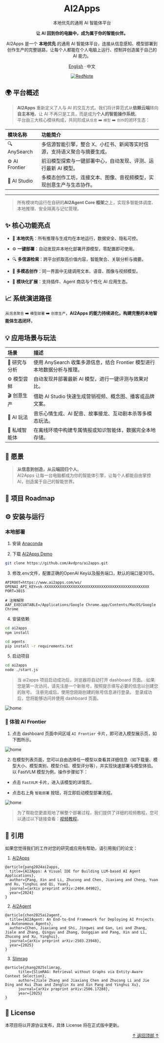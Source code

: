 <div align="center">

  <a name="readme-top"></a>

  <h1>AI2Apps</h1>

  <p>本地优先的通用 AI 智能体平台</p>
  
  <p style="font-weight:600 !important">让 AI 回到你的电脑中，成为属于你的智能伙伴。</p>

  <p>AI2Apps 是一个 <strong>本地优先</strong> 的通用 AI 智能体平台，连接从信息感知、模型部署到创作生产的完整链路，让每个人都能在个人电脑上运行、控制并创造属于自己的 AI 能力。</p>

  [English](./README.md) · 中文

  [![RedNote](https://img.shields.io/badge/RedNote-AI2Apps-red)](https://www.xiaohongshu.com/user/profile/5fdeafe6000000000100a1f3)

</div>

<!-- <div align="center">
  <img src="assets/intro.png">
</div> -->


## 🌍 平台概述

> **AI2Apps** 重新定义了人与 AI 的交互方式。我们将计算范式从**依赖云端**转向**自主本地**，让 AI 不再只是工具，而是成为**个人的智能操作系统**。<br>
> 平台由三大核心模块构成，共同形成从`信息` ➡️ `模型` ➡️ `创作`的闭环生态：

| **模块名称**   | **功能简介**                                                                 |
|:---------------|:-----------------------------------------------------------------------------|
| 🔍 AnySearch   | 多信源智能引擎，整合 X、小红书、新闻等实时信源，支持语义聚合与摘要生成。       |
| ⚙️ AI Frontier  | 前沿模型探索与一键部署中心，自动发现、评测、运行最新 AI 模型。                 |
| 🎨 AI Studio    | 多模态创作工坊，连接文本、图像、音视频模型，实现创意生产与生态协作。           |  |
---

> 所有模块均运行在自研的**AI2Agent Core 框架**之上，实现多智能体调度、本地推理、安全隔离与记忆管理。


## ✨ 核心功能亮点

- 🧠 **本地优先**：所有推理与生成均在本地运行，数据安全、隐私可控。  

- ⚙️ **一键部署**：自动发现并本地化部署开源模型，零配置即可使用。  

- 🔍 **多信源检索**：跨平台抓取高价值内容，智能聚合、关联分析与摘要。  

- 🎨 **多模态创作**：同一界面中无缝调用文本、语音、图像与视频模型。  

- 🧩 **模块化扩展**：支持插件、Agent 商店与个性化 AI 应用生态。


## 📈 系统演进路径

从`信息聚合` ➡️ `模型部署` ➡️ `创意生产`，**AI2Apps 的能力持续进化，构建完整的本地智能体生态闭环**。


## 💡 应用场景与玩法

| **场景**       | **描述**                                                                 |
|:---------------|:-------------------------------------------------------------------------|
| 🧠 研究与分析   | 使用 AnySearch 收集多源信息，结合 Frontier 模型进行本地数据分析与推理。       |
| ⚙️ 模型尝鲜     | 自动发现并部署最新 AI 模型，进行一键评测与效果对比。                         |
| 🎬 创意生产     | 借助 AI Studio 快速生成营销视频、概念图、播客或品牌文案。                     |
| 🎵 AI 玩法     | 音乐心情生成、AI 配音、故事接龙、互动剧本杀等多模态玩法。                     |
| 🔐 私域智能体   | 在离线环境中构建专属情报或知识智能体，数据完全本地存储。                     |


## 🌟 愿景

> **从信息到创造，从云端回归个人**。<br>
> AI2Apps 让每一台电脑都成为你的智能体引擎，让每个人都能自由掌控 AI，创造属于自己的智能世界。


## 🧭 项目 Roadmap


## ⚙️ 安装与运行

### 本地部署

1. 安装 [Anaconda](https://www.anaconda.com/) 

2. 下载 [AI2Apps Demo](https://github.com/Avdpro/ai2apps)

```bash
git clone https://github.com/Avdpro/ai2apps.git
```

3. 修改.env文件，配置正确的OpenAI Key以及服务端口，默认的端口是3015。

```
APIROOT=https://www.ai2apps.com/ws/
OPENAI_API_KEY=sk-XXXXXXXXXXXXXXXXXXXXXXXXXXXXXXXXXXXXXXXXXXXXXXXX
PORT=3015

# 注释解除
AAF_EXECUATABLE=/Applications/Google Chrome.app/Contents/MacOS/Google Chrome
```

4. 安装依赖

```bash
cd ai2apps
npm install
```

```bash
cd agents
pip install -r requirements.txt
```

5. 启动项目

```bash
cd ai2apps
node ./start.js
```
> 当 ai2apps 项目启动成功后，浏览器将自动打开 dashboard 页面。
> 如果您是第一次访问，请先注册一个新账号，按照提示填写必要的信息以创建您的账号。
> 注册完成后，使用您刚刚创建的账号信息进行登录。
> 登录成功后，您将能够访问并使用 dashboard 页面。

<p>
  <img src="./assets/dashboard.jpg" alt="home" />
</p>

### 🚀 体验 AI Frontier

1. 点击 dashboard 页面中间区域 `AI Frontier` 卡片，即可进入模型展示页，如下图所示。

<p>
  <img src="./assets/AI_Frontier.jpg" alt="home" />
</p>

2. 在模型列表页面，您可以自由选择任一模型以查看其详细信息（如下载量、模型大小、模型类别、模型介绍、模型评分等），并实现快速部署与模型体验。以 FastVLM 模型为例，操作步骤如下：

- 点击 `FastVLM` 卡片，进入该模型的详情页。

- 点击右上角 `智能部署` 按钮，将立即启动模型部署流程。

<p>
  <img src="./assets/AI_Frontier_deploy.jpg" alt="home" />
</p>

> 为了帮助您更直观地了解整个部署过程，我们提供了详细的视频教程，您可以通过以下链接查看：[视频教程](https://github.com/zdq93/zdq93.github.io)。


## 📝 引用

如果您觉得我们的工作对您的研究或应用有帮助，请引用我们的论文： 

1. [AI2Apps](https://arxiv.org/abs/2404.04902?context=cs.SE)
```
@article{pang2024ai2apps,
  title={AI2Apps: A Visual IDE for Building LLM-based AI Agent Applications},
  author={Pang, Xin and Li, Zhucong and Chen, Jiaxiang and Cheng, Yuan and Xu, Yinghui and Qi, Yuan},
  journal={arXiv preprint arXiv:2404.04902},
  year={2024}
}
```

2. [AI2Agent](https://arxiv.org/abs/2503.23948)
```
@article{chen2025ai2agent,
  title={AI2Agent: An End-to-End Framework for Deploying AI Projects as Autonomous Agents},
  author={Chen, Jiaxiang and Shi, Jingwei and Gan, Lei and Zhang, Jiale and Zhang, Qingyu and Zhang, Dongqian and Pang, Xin and Li, Zhucong and Xu, Yinghui},
  journal={arXiv preprint arXiv:2503.23948},
  year={2025}
}
```

3. [Slimrag](https://arxiv.org/abs/2506.17288)
```
@article{zhang2025slimrag,
      title={SlimRAG: Retrieval without Graphs via Entity-Aware Context Selection}, 
      author={Jiale Zhang and Jiaxiang Chen and Zhucong Li and Jie Ding and Kui Zhao and Zenglin Xu and Xin Pang and Yinghui Xu},
      journal={arXiv preprint arXiv:2506.17288},
      year={2025}
}
```


## 📜 License

本项目将以开源协议发布，具体 License 将在正式版中更新。


<p align="right" >
  <a href="#readme-top">
    ↑ 返回顶部 ↑
  </a>
</p>


















